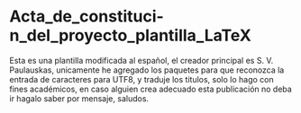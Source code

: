 # Acta_de_constituci-n_del_proyecto_plantilla_LaTeX
Esta es una plantilla modificada al español, el creador principal es S. V. Paulauskas, unicamente he agregado los paquetes para que reconozca la entrada de caracteres para UTF8, y traduje los titulos, solo lo hago con fines académicos, en caso alguien crea adecuado esta publicación no deba ir hagalo saber por mensaje, saludos.
